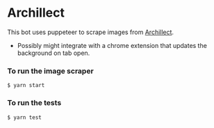 # Archillect

This bot uses puppeteer to scrape images from [Archillect](https://archillect.com/).

- Possibly might integrate with a chrome extension that updates the background on tab open.

### To run the image scraper

```
$ yarn start
```

### To run the tests

```
$ yarn test
```
